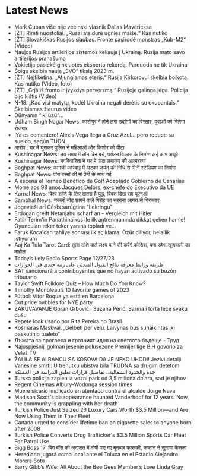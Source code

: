 # Latest News
-  Mark Cuban više nije većinski vlasnik Dallas Mavericksa
-  [ŽT] Rimti nuostoliai. „Rusai atsidūrė ugnies maiše.“ Kas nutiko
-  [ŽT] Slovakiškas Rusijos siaubas. Fronte pasirodė monstras „Kub-M2“ (Video)
-  Naujos Rusijos artilerijos sistemos keliauja į Ukrainą. Rusija mato savo artilerijos pranašumą
-  Vokietija pasiekė ginkluotės eksporto rekordą. Parduoda ne tik Ukrainai
-  Šoigu skelbia naują „SVO“ tikslą 2023 m.
-  [ŽT] Neįtikėtina. „Atjungiamas eteris.“ Rusija Kirkorovui skelbia boikotą. Kas nutiko (Video, foto)
-  [ŽT] „Grįš iš fronto ir įvykdys perversmą.“ Rusijoje galinga jėga. Policija bijo kištis (Video)
-  N-18. „Kad visi matytų, kodėl Ukraina negali derėtis su okupantais.“ Skelbiamas žiaurus video
-  Dünyanın “iki üzü”...
-  Udham Singh Nagar News: काशीपुर में होने लगा उद्योगों का विस्तार, युवाओं को मिलेगा रोजगार
-  ¡Ya es cementero! Alexis Vega llega a Cruz Azul... pero reduce su sueldo, según TUDN
-  आरोप : घर में घुसकर पुलिस ने महिलाओं और किशोर को पीटा
-  Kushinagar News: तय समय में तीन दिन बचे, पर्यटन विकास के निर्माण कई काम अधूरे
-  Kushinagar News: नवविवाहिता ने घर में फंदा लगाकर की आत्महत्या
-  Baghpat News: कागजी कार्रवाई में अटका जयंत की निधि से मिनी स्टेडियम का निर्माण
-  Baghpat News: पांच बच्चों की मां प्रेमी के साथ गई
-  A escena el Torneo Benéfico de Golf Adaptado Gobierno de Canarias
-  Morre aos 98 anos Jacques Delors, ex-chefe do Executivo da UE
-  Karnal News: विश्व शांति के लिए खतरा है युद्ध, विवश दिख रहा यूएनओ
-  Sambhal News: नकली नोट छापने वाले गिरोह का सरगना आगरा से गिरफ्तार
-  Jogevieši arī Cēsīs sarūgtina "Lekringu"
-  Erdogan greift Netanjahu scharf an - Vergleich mit Hitler
-  Fatih Terim'in Panathinaikos ile ilk antrenmanında dikkat çeken hamle! Oyuncuları teker teker yanına topladı ve...
-  Faruk Koca'dan tahliye sonrası ilk açıklama: Özür diliyor, helallik istiyorum
-  Aaj Ka Tula Tarot Card: तुला राशि वाले लक्ष्य पाने की करेंगे कोशिश, बना रहेगा खुशहाली का माहौल
-  Today’s Lely Radio Sports Page 12/27/23
-  طريقة ورابط معرفة نتائج القبول المبدئي على رتبة جندي في الجوازات
-  SAT sancionará a contribuyentes que no hayan activado su buzón tributario
-  Taylor Swift Folklore Quiz – How Much Do You Know?
-  Timothy Monbleau’s 10 favorite games of 2023
-  Fútbol: Vitor Roque ya está en Barcelona
-  Cut price bubbles for NYE party
-  ZAKUVAVANJE Goran Grbović i Suzana Perić: Sarma i torta leče svaku dušu
-  Repete look usado por Rita Pereira no Brasil
-  Košmaras Maskvai. „Gelbėti per vėlu. Laivynas bus sunaikintas iki paskutinio tualeto“
-  Лъжата за прогреса и грозният идол на светлото бъдеще - Труд
-  Najuspješniji golman jesenje polusezone Premijer lige BiH govorio za Velež TV
-  ŽALILA SE ALBANCU SA KOSOVA DA JE NEKO UHODI! Jezivi detalji Vanesine smrti: U trenutku ubistva bila TRUDNA sa drugim detetom
-  جدة والحدود الشمالية.. تفاصيل قرارات تعليق الدراسة في المملكة
-  Turska policija zaplenila vozni park od 3,5 miliona dolara, sad je njihov
-  Regent Cinemas Albury-Wodonga session times
-  Muere sicario implicado en atentado contra el alcalde Jorge Nava
-  Madison Scott's disappearance haunted Vanderhoof for 12 years. Now, the community is grappling with her death
-  Turkish Police Just Seized 23 Luxury Cars Worth $3.5 Million—and Are Now Using Them in Their Fleet
-  Canada urged to consider lifetime ban on cigarette sales to anyone born after 2008
-  Turkish Police Converts Drug Trafficker's $3.5 Million Sports Car Fleet For Patrol Use
-  Bigg Boss 17: बिग बॉस की अदालत में दोषी पाए गए मुनव्वर फारूकी, कप्तान ने सुनाया फैसला
-  Herediano jugará como local ante el Toluca en el Estadio Alejandro Morera Soto
-  Barry Gibb’s Wife: All About the Bee Gees Member’s Love Linda Gray
